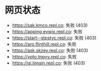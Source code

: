 # 网页状态
- https://sak.kmco.repl.co: 失败 (403)
- https://apping.eywjx.repl.co: 失败
- https://start--stpstyc.repl.co: 失败 (403)
- https://aro.flinthill.repl.co: 失败
- https://ask.skzey.repl.co: 失败 (403)
- https://ypto.tnpyv.repl.co: 失败
- https://qi.limqin.repl.co: 失败 (403)
